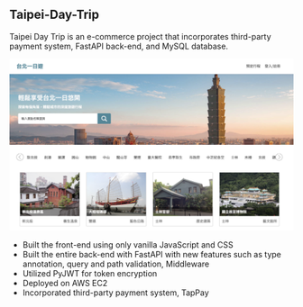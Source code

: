 ## Taipei-Day-Trip

Taipei Day Trip is an e-commerce project that incorporates third-party payment system, FastAPI back-end, and MySQL database. 

![alt text](<Screenshot 2025-07-01 at 09.35.56.png>)

- Built the front-end using only vanilla JavaScript and CSS
- Built the entire back-end with FastAPI with new features such as type annotation, query and path validation, Middleware
- Utilized PyJWT for token encryption
- Deployed on AWS EC2
- Incorporated third-party payment system, TapPay

